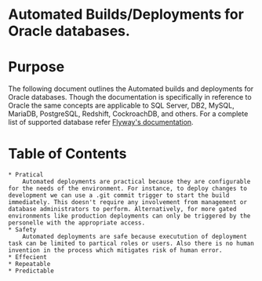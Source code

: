 # Automated Builds/Deployments for Oracle databases.

# Purpose
The following document outlines the Automated builds and deployments for Oracle databases. Though the documentation is specifically in reference to Oracle the same concepts are applicable to SQL Server, DB2, MySQL, MariaDB, PostgreSQL, Redshift, CockroachDB, and others. For a complete list of supported database refer [Flyway's documentation](https://flywaydb.org/documentation/).

# Table of Contents
    * Pratical
        Automated deployments are practical because they are configurable for the needs of the environment. For instance, to deploy changes to development we can use a .git commit trigger to start the build immediately. This doesn't require any involvement from management or database administrators to perform. Alternatively, for more gated environments like production deployments can only be triggered by the personelle with the appropriate access.
    * Safety
        Automated deployments are safe because executution of deployment task can be limited to partical roles or users. Also there is no human invention in the process which mitigates risk of human error. 
    * Effecient
    * Repeatable
    * Predictable
    



